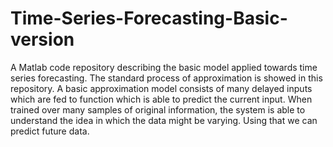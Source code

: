 Time-Series-Forecasting-Basic-version
=====================================

A Matlab code repository describing the basic model applied towards time series forecasting. The standard process of 
approximation is showed in this repository. A basic approximation model consists of many delayed inputs which are
fed to function which is able to predict the current input. When trained over many samples of original information, the 
system is able to understand the idea in which the data might be varying. Using that we can predict future data.
